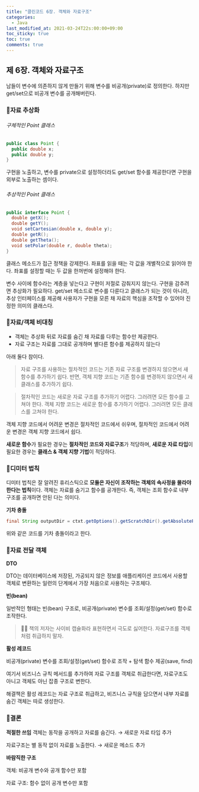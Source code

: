 ```yaml
---
title: "클린코드 6장. 객체와 자료구조"
categories:
  - Java
last_modified_at: 2021-03-24T22s:00:00+09:00
toc_sticky: true
toc: true
comments: true
---
```

## 제 6장. 객체와 자료구조

남들이 변수에 의존하지 않게 만들기 위해 변수를 비공개(private)로 정의한다.  하지만 get/set으로 비공개 변수를 공개해버린다.



### 📌자료 추상화

###### 구체적인 Point 클래스

```java
public class Point {
  public double x;
  public double y;
}
```

구현을 노출하고, 변수를 private으로 설정하더라도 get/set 함수를 제공한다면 구현을 외부로 노출하는 셈이다.



###### 추상적인 Point 클래스

```java
public interface Point {
  double getX();
  double getY();
  void setCartesian(double x, double y);
  double getR();
  double getTheta();
  void setPolar(double r, double theta);
}
```

클래스 메소드가 접근 정책을 강제한다. 좌표를 읽을 때는 각 값을 개별적으로 읽어야 한다. 좌표를 설정할 때는 두 값을 한꺼번에 설정해야 한다.



변수 사이에 함수라는 계층을 넣는다고 구현이 저절로 감춰지지 않는다. 구현을 감추려면 추상화가 필요하다. get/set 메소드로 변수를 다룬다고 클래스가 되는 것이 아니라, 추상 인터페이스를 제공해 사용자가 구현을 모른 채 자료의 핵심을 조작할 수 있어야 진정한 의미의 클래스다.



### 📌자료/객체 비대칭

- 객체는 추상화 뒤로 자료를 숨긴 채 자료를 다루는 함수만 제공한다.
- 자료 구조는 자료를 그대로 공개하며 별다른 함수를 제공하지 않는다


아래 둘다 참이다.

> 자료 구조를 사용하는 절차적인 코드는 기존 자료 구조를 변경하지 않으면서 새 함수를 추가하기 쉽다. 반면, 객체 지향 코드는 기존 함수를 변경하지 않으면서 새 클래스를 추가하기 쉽다.



> 절차적인 코드는 새로운 자료 구조를 추가하기 어렵다. 그러려면 모든 함수를 고쳐야 한다. 객체 지향 코드는 새로운 함수를 추가하기 어렵다. 그러려면 모든 클래스를 고쳐야 한다.



객체 지향 코드에서 어려운 변경은 절차적인 코드에서 쉬우며, 절차적인 코드에서 어려운 변경은 객체 지향 코드에서 쉽다.

**새로운 함수**가 필요한 경우는 **절차적인 코드와 자료구조**가 적당하며, **새로운 자료 타입**이 필요한 경우는 **클래스 & 객체 지향 기법**이 적당하다.



### 📌디미터 법칙

디미터 법칙은 잘 알려진 휴리스틱으로 **모듈은 자신이 조작하는 객체의 속사정을 몰라야 한다는 법칙**이다. 객체는 자료를 숨기고 함수를 공개한다. 즉, 객체는 조회 함수로 내부 구조를 공개하면 안된 다는 의미다.



**기차 충돌**

```java
final String outputDir = ctxt.getOptions().getScratchDir().getAbsolutePath();
```

위와 같은 코드를 기차 충돌이라고 한다.



### 📌자료 전달 객체

**DTO**

DTO는 데이터베이스에 저장된, 가공되지 않은 정보를 애플리케이션 코드에서 사용할 객체로 변환하는 일련의 단계에서 가장 처음으로 사용하는 구조체다.

**빈(bean)**

일반적인 형태는 빈(bean) 구조로, 비공개(private) 변수를 조회/설정(get/set) 함수로 조작한다.

> 🙎‍♀ 책의 저자는 사이비 캡슐화라 표현하면서 극도로 싫어한다. 자료구조를 객체처럼 취급하지 말자.

**활성 레코드**

비공개(private) 변수를 조회/설정(get/set) 함수로 조작 + 탐색 함수 제공(save, find)

여기서 비즈니스 규칙 메서드를 추가하여 자료 구조를 객체로 취급한다면, 자료구조도 아니고 객체도 아닌 잡종 구조로 변한다.

해결책은 활성 레코드는 자료 구조로 취급하고, 비즈니스 규칙을 담으면서 내부 자료를 숨긴 객체는 따로 생성한다.



### 📌결론

**적절한 쓰임**
객체는 동작을 공개하고 자료를 숨긴다.  → 새로운 자료 타입 추가

자료구조는 별 동작 없이 자료를 노출한다. → 새로운 메소드 추가



**바람직한 구조**

객체: 비공개 변수와 공개 함수만 포함

자료 구조: 함수 없이 공개 변수만 포함
